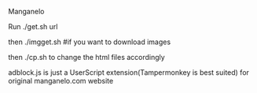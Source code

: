 Manganelo

Run ./get.sh url

then ./imgget.sh #if you want to download images

then ./cp.sh to change the html files accordingly

adblock.js is just a UserScript extension(Tampermonkey is best suited) for original manganelo.com website 
